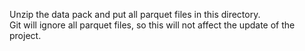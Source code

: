 Unzip the data pack and put all parquet files in this directory.  
Git will ignore all parquet files, so this will not affect the update of the project.